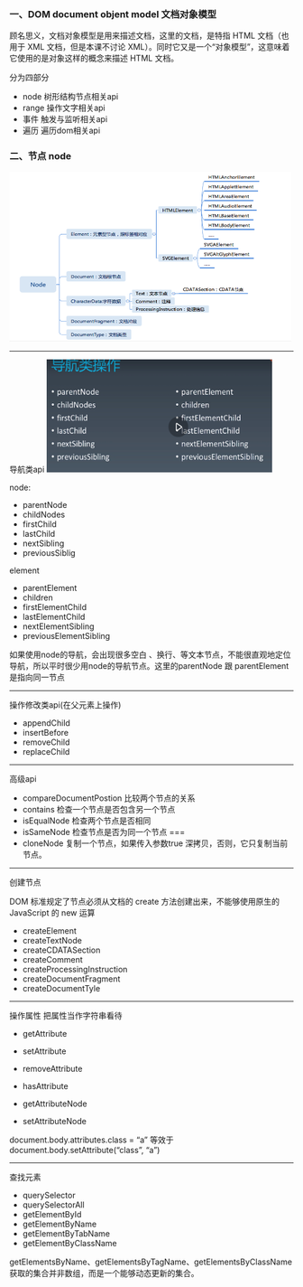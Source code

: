 ### 一、DOM document objent model   文档对象模型

顾名思义，文档对象模型是用来描述文档，这里的文档，是特指 HTML 文档（也用于 XML 文档，但是本课不讨论 XML）。同时它又是一个“对象模型”，这意味着它使用的是对象这样的概念来描述 HTML 文档。

分为四部分

- node 树形结构节点相关api
- range  操作文字相关api
- 事件  触发与监听相关api
- 遍历  遍历dom相关api

### 二、节点 node

<img src="./images/node.png" style="width:500px;height:300px">

--- 
导航类api
<img src="./images/node-nav.png" style="width:400px;height:200px">

node: 
- parentNode
- childNodes
- firstChild
- lastChild
- nextSibling
- previousSiblig

element
- parentElement
- children
- firstElementChild
- lastElementChild
- nextElementSibling
- previousElementSibling

如果使用node的导航，会出现很多空白 、换行、等文本节点，不能很直观地定位导航，所以平时很少用node的导航节点。这里的parentNode 跟 parentElement 是指向同一节点


---

操作修改类api(在父元素上操作)

- appendChild
- insertBefore
- removeChild
- replaceChild

---

高级api

- compareDocumentPostion 比较两个节点的关系
- contains          检查一个节点是否包含另一个节点
- isEqualNode   检查两个节点是否相同
- isSameNode    检查节点是否为同一个节点  ===
- cloneNode 复制一个节点，如果传入参数true 深拷贝，否则，它只复制当前节点。

---
创建节点

DOM 标准规定了节点必须从文档的 create 方法创建出来，不能够使用原生的 JavaScript 的 new 运算

- createElement
- createTextNode
- createCDATASection
- createComment
- createProcessingInstruction
- createDocumentFragment
- createDocumentTyle

---

操作属性 把属性当作字符串看待

- getAttribute
- setAttribute
- removeAttribute
- hasAttribute

- getAttributeNode
- setAttributeNode

document.body.attributes.class = “a” 
等效于 document.body.setAttribute(“class”, “a”)

--- 

查找元素

- querySelector
- querySelectorAll
- getElementById
- getElementByName
- getElementByTabName
- getElementByClassName

getElementsByName、getElementsByTagName、getElementsByClassName 获取的集合并非数组，而是一个能够动态更新的集合。
